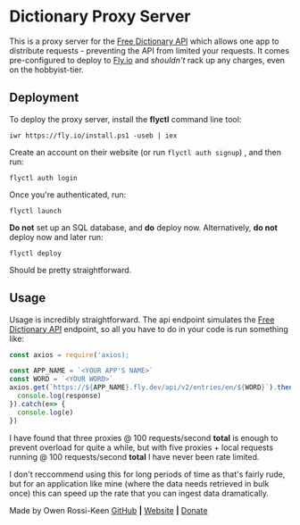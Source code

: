 # Dictionary Proxy Server

This is a proxy server for the [Free Dictionary API](https://dictionaryapi.dev/) which allows one app to distribute requests - preventing the API from limited your requests. It comes pre-configured to deploy to [Fly.io](https://fly.io/) and _shouldn't_ rack up any charges, even on the hobbyist-tier.

## Deployment

To deploy the proxy server, install the **flyctl** command line tool:

```
iwr https://fly.io/install.ps1 -useb | iex
```

Create an account on their website (or run `flyctl auth signup`) , and then run:

```
flyctl auth login
```

Once you're authenticated, run:

```
flyctl launch
```

**Do not** set up an SQL database, and **do** deploy now. Alternatively, **do not** deploy now and later run:

```
flyctl deploy
```

Should be pretty straightforward.

## Usage

Usage is incredibly straightforward. The api endpoint simulates the [Free Dictionary API](https://dictionaryapi.dev/) endpoint, so all you have to do in your code is run something like:

```js
const axios = require('axios);

const APP_NAME = `<YOUR APP'S NAME>`
const WORD = `<YOUR WORD>`
axios.get(`https://${APP_NAME}.fly.dev/api/v2/entries/en/${WORD}`).then((response)=> {
  console.log(response)
}).catch(e=> {
  console.log(e)
})
```

I have found that three proxies @ 100 requests/second **total** is enough to prevent overload for quite a while, but with five proxies + local requests running @ 100 requests/second **total** I have never been rate limited.

I don't reccommend using this for long periods of time as that's fairly rude, but for an application like mine (where the data needs retrieved in bulk once) this can speed up the rate that you can ingest data dramatically.

Made by Owen Rossi-Keen
[GitHub](https://github.com/Smoke3785/) **|** [Website](https://owenrossikeen.com/) **|** [Donate](https://owenrossikeen.com/donate)
